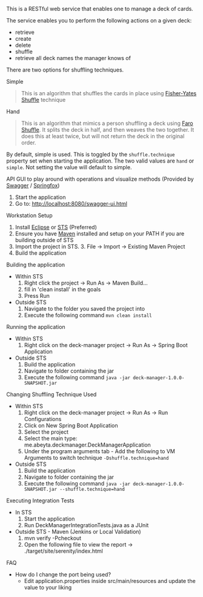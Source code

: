 This is a RESTful web service that enables one to manage a deck of cards. 

The service enables you to perform the following actions on a given deck: 
 - retrieve
 - create
 - delete
 - shuffle
 - retrieve all deck names the manager knows of

There are two options for shuffling techniques.

Simple

> This is an algorithm that shuffles the cards in place using [Fisher-Yates Shuffle](https://en.wikipedia.org/wiki/Fisher%E2%80%93Yates_shuffle) technique 

Hand

> This is an algorithm that mimics a person shuffling a deck using [Faro Shuffle](https://en.wikipedia.org/wiki/Faro_shuffle). It splits the deck in half, and then weaves the two together. It does this at least twice, but will not return the deck in the original order.

By default, simple is used. This is toggled by the `shuffle.technique` property set when starting the application. The two valid values are `hand` or `simple`. Not setting the value will default to simple.

API GUI to play around with operations and visualize methods 
(Provided by [Swagger](http://swagger.io/) / [Springfox](http://springfox.github.io/springfox/))

   1. Start the application
   2. Go to: [http://localhost:8080/swagger-ui.html](http://localhost:8080/swagger-ui.html)

Workstation Setup

   1. Install [Eclipse](http://www.eclipse.org/) or [STS](http://spring.io/tools/sts) (Preferred)
   2. Ensure you have [Maven](http://maven.apache.org/) installed and setup on your PATH if you are building outside of STS 
   3. Import the project in STS. 
	   3. File -> Import -> Existing Maven Project
   4. Build the application

Building the application

 - Within STS
      1. Right click the project -> Run As -> Maven Build...
      2. fill in 'clean install' in the goals
      3. Press Run
 - Outside STS
      1. Navigate to the folder you saved the project into
      2. Execute the following command `mvn clean install`
   
Running the application

 - Within STS
      1. Right click on the deck-manager project -> Run As -> Spring Boot Application
 - Outside STS
      1. Build the application
      2. Navigate to folder containing the jar
      3. Execute the following command `java -jar deck-manager-1.0.0-SNAPSHOT.jar`

Changing Shuffling Technique Used

 - Within STS
      1. Right click on the deck-manager project -> Run As -> Run Configurations
      2. Click on New Spring Boot Application
      3. Select the project
      4. Select the main type: me.abeyta.deckmanager.DeckManagerApplication
      5. Under the program arguments tab - Add the following to VM Arguments to switch technique `-Dshuffle.technique=hand` 
 - Outside STS
      1. Build the application
      2. Navigate to folder containing the jar
      3. Execute the following command `java -jar deck-manager-1.0.0-SNAPSHOT.jar --shuffle.technique=hand`      

Executing Integration Tests

 - In STS
      1. Start the application
      2. Run DeckManagerIntegrationTests.java as a JUnit
 - Outside STS - Maven (Jenkins or Local Validation)
      1. mvn verify -Pcheckout
      2. Open the following file to view the report -> ./target/site/serenity/index.html
 
FAQ

 - How do I change the port being used?
	 - Edit application.properties inside src/main/resources and update the value to your liking
 